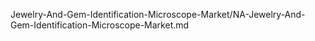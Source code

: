 


Jewelry-And-Gem-Identification-Microscope-Market/NA-Jewelry-And-Gem-Identification-Microscope-Market.md
